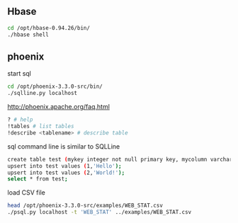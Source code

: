 

## Hbase 

```bash
cd /opt/hbase-0.94.26/bin/
./hbase shell
```

## phoenix

start sql
```bash
cd /opt/phoenix-3.3.0-src/bin/
./sqlline.py localhost

```

http://phoenix.apache.org/faq.html
```bash
? # help
!tables # list tables
!describe <tablename> # describe table
```

sql command line is similar to SQLLine 
```bash
create table test (mykey integer not null primary key, mycolumn varchar);
upsert into test values (1,'Hello');
upsert into test values (2,'World!');
select * from test;
```

load CSV file
```bash
head /opt/phoenix-3.3.0-src/examples/WEB_STAT.csv
./psql.py localhost -t 'WEB_STAT' ../examples/WEB_STAT.csv

```